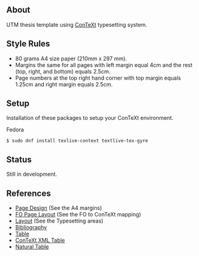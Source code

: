 ## About
UTM thesis template using [ConTeXt](http://wiki.contextgarden.net/) typesetting
system.

## Style Rules
- 80 grams A4 size paper (210mm x 297 mm).
- Margins the same for all pages with left margin equal 4cm and the rest (top,
  right, and bottom) equals 2.5cm.
- Page numbers at the top right hand corner with top margin equals 1.25cm and
  right margin equals 2.5cm.

## Setup
Installation of these packages to setup your ConTeXt environment.

Fedora
```
$ sudo dnf install texlive-context textlive-tex-gyre
```

## Status
Still in development.

## References
- [Page Design](http://context.aanhet.net/svn/contextman/context-reference/en/co-pagedesign.pdf) (See the A4 margins)
- [FO Page Layout](http://wiki.contextgarden.net/FO_Page_Layout) (See the FO to ConTeXt mapping)
- [Layout](http://wiki.contextgarden.net/Layout) (See the Typesetting areas)
- [Bibliography](http://www.pragma-ade.com/general/manuals/mkiv-publications)
- [Table](http://wiki.contextgarden.net/TABLE)
- [ConTeXt XML Table](http://getfo.org/context_xml/page5.html)
- [Natural Table](http://www.pragma-ade.com/general/manuals/enattab.pdf)
